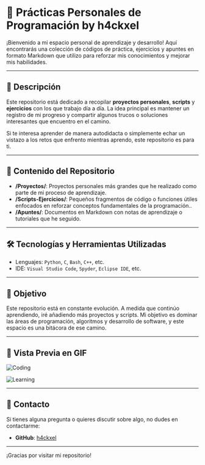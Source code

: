 # 📘 **Prácticas Personales de Programación** by **h4ckxel**

¡Bienvenido a mi espacio personal de aprendizaje y desarrollo! Aquí encontrarás una colección de códigos de práctica, ejercicios y apuntes en formato Markdown que utilizo para reforzar mis conocimientos y mejorar mis habilidades.

---

## 🚀 **Descripción**

Este repositorio está dedicado a recopilar **proyectos personales**, **scripts** y **ejercicios** con los que trabajo día a día. La idea principal es mantener un registro de mi progreso y compartir algunos trucos o soluciones interesantes que encuentro en el camino.

Si te interesa aprender de manera autodidacta o simplemente echar un vistazo a los retos que enfrento mientras aprendo, este repositorio es para ti.

---

## 📂 **Contenido del Repositorio**

- **/Proyectos/**: Proyectos personales más grandes que he realizado como parte de mi proceso de aprendizaje.
- **/Scripts-Ejercicios/**: Pequeños fragmentos de código o funciones útiles enfocados en reforzar conceptos fundamentales de la programación..
- **/Apuntes/**: Documentos en Markdown con notas de aprendizaje o tutoriales que he seguido.

---

## 🛠 **Tecnologías y Herramientas Utilizadas**

- Lenguajes: `Python`, `C`, `Bash`, `C++`, etc.
- IDE: `Visual Studio Code`, `Spyder`, `Eclipse IDE`, etc.

---

## 🎯 **Objetivo**

Este repositorio está en constante evolución. A medida que continúo aprendiendo, iré añadiendo más proyectos y scripts. Mi objetivo es dominar las áreas de programación, algoritmos y desarrollo de software, y este espacio es una bitácora de ese camino.

---

## 🎥 **Vista Previa en GIF**

![Coding](https://media.giphy.com/media/LmNwrBhejkK9EFP504/giphy.gif)

![Learning](https://media.giphy.com/media/JIX9t2j0ZTN9S/giphy.gif)

---

## 📧 **Contacto**

Si tienes alguna pregunta o quieres discutir sobre algo, no dudes en contactarme:

- **GitHub**: [h4ckxel](https://github.com/h4ckxel)

---

¡Gracias por visitar mi repositorio!
